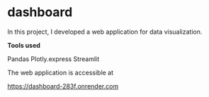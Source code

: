 # dashboard

In this project, I developed a web application for data visualization.

**Tools used**

Pandas
Plotly.express
Streamlit

The web application is accessible at 

https://dashboard-283f.onrender.com
